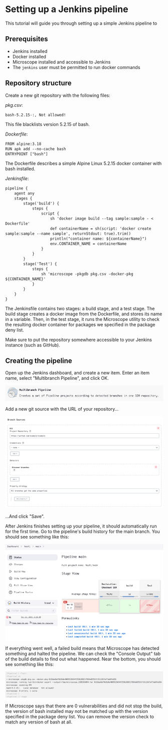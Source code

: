 # Setting up a Jenkins pipeline

This tutorial will guide you through setting up a simple Jenkins pipeline to 

## Prerequisites

- Jenkins installed
- Docker installed
- Microscope installed and accessible to Jenkins
- The `jenkins` user must be permitted to run docker commands

## Repository structure

Create a new git repository with the following files:

*pkg.csv*:
```
bash-5.2.15-:, Not allowed!
```
This file blacklists version 5.2.15 of bash.

*Dockerfile*:
```
FROM alpine:3.18
RUN apk add --no-cache bash
ENTRYPOINT ["bash"]
```
The Dockerfile describes a simple Alpine Linux 5.2.15 docker container with bash
installed.

*Jenkinsfile*:
```
pipeline {
    agent any
    stages {
        stage('build') {
            steps {
                script {
                    sh 'docker image build --tag sample:sample - < Dockerfile'
                    def containerName = sh(script: 'docker create sample:sample --name sample', returnStdout: true).trim()
                    println("container name: ${containerName}")
                    env.CONTAINER_NAME = containerName
                }
            }
        }
        stage('Test') {
            steps {
                sh 'microscope -pkgdb pkg.csv -docker-pkg ${CONTAINER_NAME}'
            }
        }
    }
}
```
The Jenkinsfile contains two stages: a build stage, and a test stage. The build
stage creates a docker image from the Dockerfile, and stores its name in a
variable. Then, in the test stage, it runs the Microscope utility to check the
resulting docker container for packages we specified in the package deny list.

Make sure to put the repository somewhere accessible to your Jenkins instance
(such as GitHub).

## Creating the pipeline

Open up the Jenkins dashboard, and create a new item. Enter an item name, select
"Multibranch Pipeline", and click OK.

![The "Multibranch Pipeline" option.](assets/multibranch-pipeline.png)

Add a new git source with the URL of your repository...

![Git source.](assets/branch-sources.png)

...And click "Save".

After Jenkins finishes setting up your pipeline, it should automatically run
for the first time. Go to the pipeline's build history for the main branch. You
should see something like this:

![Pipeline stage view showing one failed build.](assets/stage-view.png)

If everything went well, a failed build means that Microscope has detected
something and halted the pipeline. We can check the "Console Output" tab of the
build details to find out what happened. Near the bottom, you should see
something like this:

![Microscope vulnerability warning message.](assets/console-output.png)

If Microscope says that there are 0 vulnerabilities and did not stop the build,
the version of bash installed may not be matched up with the version specified
in the package deny list. You can remove the version check to match any version
of bash at all.
